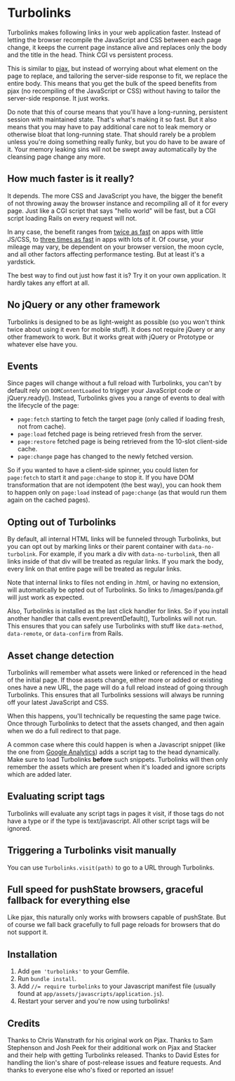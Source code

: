 Turbolinks
===========

Turbolinks makes following links in your web application faster. Instead of letting the browser recompile the JavaScript and CSS between each page change, it keeps the current page instance alive and replaces only the body and the title in the head. Think CGI vs persistent process.

This is similar to [pjax](https://github.com/defunkt/jquery-pjax), but instead of worrying about what element on the page to replace, and tailoring the server-side response to fit, we replace the entire body. This means that you get the bulk of the speed benefits from pjax (no recompiling of the JavaScript or CSS) without having to tailor the server-side response. It just works.

Do note that this of course means that you'll have a long-running, persistent session with maintained state. That's what's making it so fast. But it also means that you may have to pay additional care not to leak memory or otherwise bloat that long-running state. That should rarely be a problem unless you're doing something really funky, but you do have to be aware of it. Your memory leaking sins will not be swept away automatically by the cleansing page change any more.


How much faster is it really?
-----------------------------

It depends. The more CSS and JavaScript you have, the bigger the benefit of not throwing away the browser instance and recompiling all of it for every page. Just like a CGI script that says "hello world" will be fast, but a CGI script loading Rails on every request will not.

In any case, the benefit ranges from [twice as fast](https://github.com/steveklabnik/turbolinks_test) on apps with little JS/CSS, to [three times as fast](https://github.com/steveklabnik/turbolinks_test/tree/all_the_assets) in apps with lots of it. Of course, your mileage may vary, be dependent on your browser version, the moon cycle, and all other factors affecting performance testing. But at least it's a yardstick.

The best way to find out just how fast it is? Try it on your own application. It hardly takes any effort at all.


No jQuery or any other framework
--------------------------------

Turbolinks is designed to be as light-weight as possible (so you won't think twice about using it even for mobile stuff). It does not require jQuery or any other framework to work. But it works great _with_ jQuery or Prototype or whatever else have you.


Events
------

Since pages will change without a full reload with Turbolinks, you can't by default rely on `DOMContentLoaded` to trigger your JavaScript code or jQuery.ready(). Instead, Turbolinks gives you a range of events to deal with the lifecycle of the page:

* `page:fetch`   starting to fetch the target page (only called if loading fresh, not from cache).
* `page:load`    fetched page is being retrieved fresh from the server.
* `page:restore` fetched page is being retrieved from the 10-slot client-side cache.
* `page:change`  page has changed to the newly fetched version.

So if you wanted to have a client-side spinner, you could listen for `page:fetch` to start it and `page:change` to stop it. If you have DOM transformation that are not idempotent (the best way), you can hook them to happen only on `page:load` instead of `page:change` (as that would run them again on the cached pages).


Opting out of Turbolinks
------------------------

By default, all internal HTML links will be funneled through Turbolinks, but you can opt out by marking links or their parent container with `data-no-turbolink`. For example, if you mark a div with `data-no-turbolink`, then all links inside of that div will be treated as regular links. If you mark the body, every link on that entire page will be treated as regular links.

Note that internal links to files not ending in .html, or having no extension, will automatically be opted out of Turbolinks. So links to /images/panda.gif will just work as expected.

Also, Turbolinks is installed as the last click handler for links. So if you install another handler that calls event.preventDefault(), Turbolinks will not run. This ensures that you can safely use Turbolinks with stuff like `data-method`, `data-remote`, or `data-confirm` from Rails.


Asset change detection
----------------------

Turbolinks will remember what assets were linked or referenced in the head of the initial page. If those assets change, either more or added or existing ones have a new URL, the page will do a full reload instead of going through Turbolinks. This ensures that all Turbolinks sessions will always be running off your latest JavaScript and CSS.

When this happens, you'll technically be requesting the same page twice. Once through Turbolinks to detect that the assets changed, and then again when we do a full redirect to that page.

A common case where this could happen is when a Javascript snippet (like the one from [Google Analytics](https://developers.google.com/analytics/devguides/collection/gajs/)) adds a script tag to the head dynamically. Make sure to load Turbolinks __before__ such snippets. Turbolinks will then only remember the assets which are present when it's loaded and ignore scripts which are added later.


Evaluating script tags
----------------------

Turbolinks will evaluate any script tags in pages it visit, if those tags do not have a type or if the type is text/javascript. All other script tags will be ignored.


Triggering a Turbolinks visit manually
---------------------------------------

You can use `Turbolinks.visit(path)` to go to a URL through Turbolinks.


Full speed for pushState browsers, graceful fallback for everything else
------------------------------------------------------------------------

Like pjax, this naturally only works with browsers capable of pushState. But of course we fall back gracefully to full page reloads for browsers that do not support it.


Installation
------------

1. Add `gem 'turbolinks'` to your Gemfile.
1. Run `bundle install`.
1. Add `//= require turbolinks` to your Javascript manifest file (usually found at `app/assets/javascripts/application.js`).
1. Restart your server and you're now using turbolinks!


Credits
-------

Thanks to Chris Wanstrath for his original work on Pjax. Thanks to Sam Stephenson and Josh Peek for their additional work on Pjax and Stacker and their help with getting Turbolinks released. Thanks to David Estes for handling the lion's share of post-release issues and feature requests. And thanks to everyone else who's fixed or reported an issue!